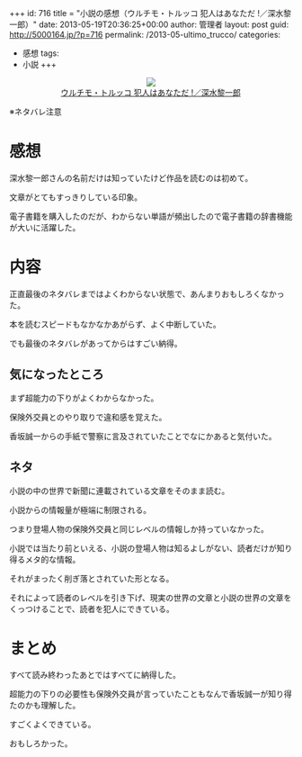 +++
id: 716
title = "小説の感想（ウルチモ・トルッコ 犯人はあなただ !／深水黎一郎）"
date: 2013-05-19T20:36:25+00:00
author: 管理者
layout: post
guid: http://5000164.jp/?p=716
permalink: /2013-05-ultimo_trucco/
categories:
  - 感想
tags:
  - 小説
+++
<div style="text-align: center;">
  <a href="http://www.amazon.co.jp/gp/product/4061825259/ref=as_li_ss_il?ie=UTF8&#038;camp=247&#038;creative=7399&#038;creativeASIN=4061825259&#038;linkCode=as2&#038;tag=5000164-22"><img border="0" src="http://ws-fe.amazon-adsystem.com/widgets/q?_encoding=UTF8&#038;ASIN=4061825259&#038;Format=_SL160_&#038;ID=AsinImage&#038;MarketPlace=JP&#038;ServiceVersion=20070822&#038;WS=1&#038;tag=5000164-22" /><br /><span>ウルチモ・トルッコ 犯人はあなただ !／深水黎一郎</span></a><img src="http://ir-jp.amazon-adsystem.com/e/ir?t=5000164-22&#038;l=as2&#038;o=9&#038;a=4061825259" width="1" height="1" border="0" alt="" style="border:none !important; margin:0px !important;" />
</div>

※ネタバレ注意

# 感想

深水黎一郎さんの名前だけは知っていたけど作品を読むのは初めて。
  
文章がとてもすっきりしている印象。
  
電子書籍を購入したのだが、わからない単語が頻出したので電子書籍の辞書機能が大いに活躍した。

# 内容

正直最後のネタバレまではよくわからない状態で、あんまりおもしろくなかった。
  
本を読むスピードもなかなかあがらず、よく中断していた。
  
でも最後のネタバレがあってからはすごい納得。

## 気になったところ

まず超能力の下りがよくわからなかった。
  
保険外交員とのやり取りで違和感を覚えた。
  
香坂誠一からの手紙で警察に言及されていたことでなにかあると気付いた。

## ネタ

小説の中の世界で新聞に連載されている文章をそのまま読む。
  
小説からの情報量が極端に制限される。
  
つまり登場人物の保険外交員と同じレベルの情報しか持っていなかった。
  
小説では当たり前といえる、小説の登場人物は知るよしがない、読者だけが知り得るメタ的な情報。
  
それがまったく削ぎ落とされていた形となる。
  
それによって読者のレベルを引き下げ、現実の世界の文章と小説の世界の文章をくっつけることで、読者を犯人にできている。

# まとめ

すべて読み終わったあとではすべてに納得した。
  
超能力の下りの必要性も保険外交員が言っていたこともなんで香坂誠一が知り得たのかも理解した。
  
すごくよくできている。
  
おもしろかった。